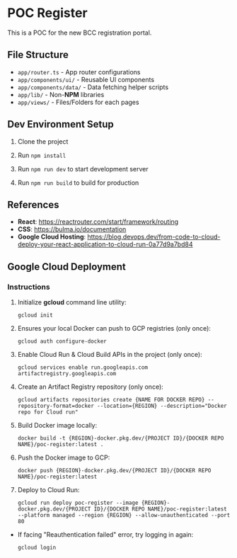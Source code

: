 # POC Register

This is a POC for the new BCC registration portal.

## File Structure

- `app/router.ts` - App router configurations
- `app/components/ui/` - Reusable UI components
- `app/components/data/` - Data fetching helper scripts
- `app/lib/` - Non-**NPM** libraries
- `app/views/` - Files/Folders for each pages

## Dev Environment Setup

1. Clone the project

2. Run `npm install`

3. Run `npm run dev` to start development server

4. Run `npm run build` to build for production

## References

- **React**: https://reactrouter.com/start/framework/routing
- **CSS**: https://bulma.io/documentation
- **Google Cloud Hosting**: https://blog.devops.dev/from-code-to-cloud-deploy-your-react-application-to-cloud-run-0a77d9a7bd84

## Google Cloud Deployment

### Instructions

1. Initialize **gcloud** command line utility:

    `gcloud init`

2. Ensures your local Docker can push to GCP registries (only once):

    `gcloud auth configure-docker`

3. Enable Cloud Run & Cloud Build APIs in the project (only once):

    `gcloud services enable run.googleapis.com artifactregistry.googleapis.com`

4. Create an Artifact Registry repository (only once):

    `gcloud artifacts repositories create {NAME FOR DOCKER REPO} --repository-format=docker --location={REGION} --description="Docker repo for Cloud run"`

5. Build Docker image locally:

    `docker build -t {REGION}-docker.pkg.dev/{PROJECT ID}/{DOCKER REPO NAME}/poc-register:latest .`

6. Push the Docker image to GCP:

    `docker push {REGION}-docker.pkg.dev/{PROJECT ID}/{DOCKER REPO NAME}/poc-register:latest`

7. Deploy to Cloud Run:

    `gcloud run deploy poc-register --image {REGION}-docker.pkg.dev/{PROJECT ID}/{DOCKER REPO NAME}/poc-register:latest --platform managed --region {REGION} --allow-unauthenticated --port 80`

- If facing "Reauthentication failed" error, try logging in again:

    `gcloud login`
